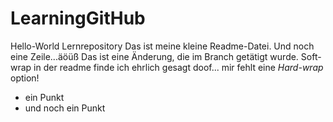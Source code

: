# LearningGitHub
Hello-World Lernrepository
Das ist meine kleine Readme-Datei.
Und noch eine Zeile...äöüß
Das ist eine Änderung, die im Branch getätigt wurde.
Soft-wrap in der readme finde ich ehrlich gesagt doof...
mir fehlt eine *Hard-wrap* option!
* ein Punkt
* und noch ein Punkt
